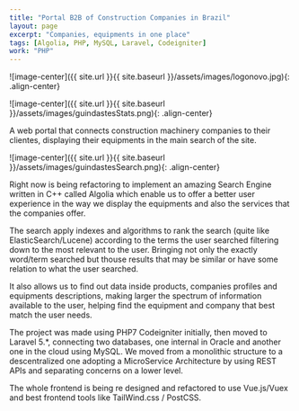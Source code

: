 ```yaml
---
title: "Portal B2B of Construction Companies in Brazil"
layout: page
excerpt: "Companies, equipments in one place"
tags: [Algolia, PHP, MySQL, Laravel, Codeigniter]
work: "PHP"
---
```


![image-center]({{ site.url }}{{ site.baseurl }}/assets/images/logonovo.jpg){: .align-center}

![image-center]({{ site.url }}{{ site.baseurl }}/assets/images/guindastesStats.png){: .align-center}

A web portal that connects construction machinery companies to their clientes, displaying their equipments in the main search of the site. 

![image-center]({{ site.url }}{{ site.baseurl }}/assets/images/guindastesSearch.png){: .align-center}

Right now is being refactoring to implement an amazing Search Engine written in C++ called Algolia which enable us to offer a better user experience in the way we display the equipments and also the services that the companies offer. 

The search apply indexes and algorithms to rank the search (quite like ElasticSearch/Lucene) according to the terms the user searched filtering down to the most relevant to the user. Bringing not only the exactly word/term searched but thouse results that may be similar or have some relation to what the user searched.

 It also allows us to find out data inside products, companies profiles and equipments descriptions, making larger the spectrum of information available to the user, helping find the equipment and company that best match the user needs.

The project was made using PHP7 Codeigniter initially, then moved to Laravel 5.*, connecting two databases, one internal in Oracle and another one in the cloud using MySQL. We moved from a monolithic structure to a descentralized one adopting a MicroService Architecture by using REST APIs and separating concerns on a lower level.

The whole frontend is being re designed and refactored to use Vue.js/Vuex and best frontend tools like TailWind.css / PostCSS. 

